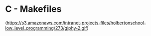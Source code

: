 # C - Makefiles

(https://s3.amazonaws.com/intranet-projects-files/holbertonschool-low_level_programming/273/giphy-2.gif)
